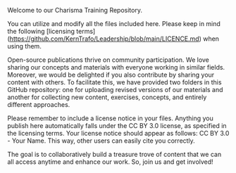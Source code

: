 Welcome to our Charisma Training Repository.

You can utilize and modify all the files included here. Please keep in mind the following [licensing terms] (https://github.com/KernTrafo/Leadership/blob/main/LICENCE.md) when using them.

Open-source publications thrive on community participation. We love sharing our concepts and materials with everyone working in similar fields. Moreover, we would be delighted if you also contribute by sharing your content with others. To facilitate this, we have provided two folders in this GitHub repository: one for uploading revised versions of our materials and another for collecting new content, exercises, concepts, and entirely different approaches.

Please remember to include a license notice in your files. Anything you publish here automatically falls under the CC BY 3.0 license, as specified in the licensing terms. Your license notice should appear as follows: CC BY 3.0 - Your Name. This way, other users can easily cite you correctly.

The goal is to collaboratively build a treasure trove of content that we can all access anytime and enhance our work. So, join us and get involved!
